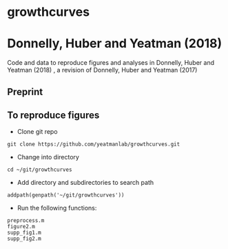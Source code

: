 # growthcurves

# Donnelly, Huber and Yeatman (2018)
Code and data to reproduce figures and analyses in Donnelly, Huber and Yeatman (2018) , a revision of Donnelly, Huber and Yeatman (2017)


## Preprint 

## To reproduce figures
- Clone git repo
~~~~
git clone https://github.com/yeatmanlab/growthcurves.git
~~~~
- Change into directory
~~~~
cd ~/git/growthcurves
~~~~
- Add directory and subdirectories to search path
~~~~
addpath(genpath('~/git/growthcurves'))
~~~~
- Run the following functions:
~~~~
preprocess.m
figure2.m
supp_fig1.m
supp_fig2.m
~~~~

